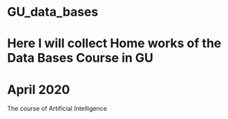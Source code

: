 # GU_data_bases
# Here I will collect Home works of the Data Bases Course in GU
# April 2020
The course of Artificial Intelligence
